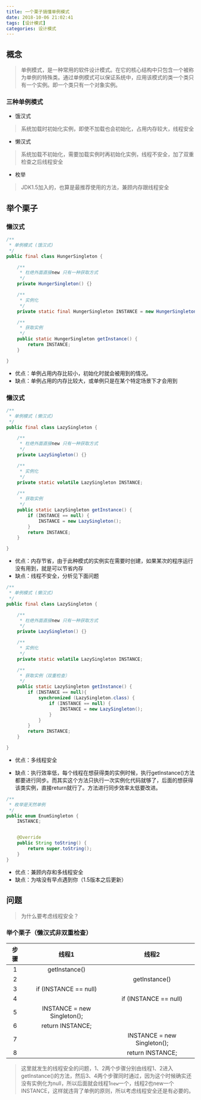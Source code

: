 ```yaml
---
title: 一个栗子搞懂单例模式
date: 2018-10-06 21:02:41
tags: [设计模式]
categories: 设计模式
---
```


## 概念
> 单例模式，是一种常用的软件设计模式。在它的核心结构中只包含一个被称为单例的特殊类。通过单例模式可以保证系统中，应用该模式的类一个类只有一个实例。即一个类只有一个对象实例。

### 三种单例模式
- 饿汉式
> 系统加载时初始化实例，即使不加载也会初始化，占用内存较大，线程安全

- 懒汉式
> 系统加载不初始化，需要加载实例时再初始化实例，线程不安全，加了双重检查之后线程安全

- 枚举
> JDK1.5加入的，也算是最推荐使用的方法，兼顾内存跟线程安全


## 举个栗子
### 懒汉式
``` java
/**
 * 单例模式 (饿汉式)
 */
public final class HungerSingleton {

    /**
     * 杜绝外面直接new 只有一种获取方式
     */
    private HungerSingleton() {}

    /**
     * 实例化
     */
    private static final HungerSingleton INSTANCE = new HungerSingleton();

    /**
     * 获取实例
     */
    public static HungerSingleton getInstance() {
        return INSTANCE;
    }

}
```

- 优点：单例占用内存比较小，初始化时就会被用到的情况。
- 缺点：单例占用的内存比较大，或单例只是在某个特定场景下才会用到

### 懒汉式
``` java
/**
 * 单例模式 (懒汉式)
 */
public final class LazySingleton {

    /**
     * 杜绝外面直接new 只有一种获取方式
     */
    private LazySingleton() {}

    /**
     * 实例化
     */
    private static volatile LazySingleton INSTANCE;

    /**
     * 获取实例
     */
    public static LazySingleton getInstance() {
        if (INSTANCE == null) {
            INSTANCE = new LazySingleton();
        }
        return INSTANCE;
    }

}
```

- 优点：内存节省，由于此种模式的实例实在需要时创建，如果某次的程序运行没有用到，就是可以节省内存
- 缺点：线程不安全，分析见下面问题

``` java
/**
 * 单例模式 (懒汉式)
 */
public final class LazySingleton {

    /**
     * 杜绝外面直接new 只有一种获取方式
     */
    private LazySingleton() {}

    /**
     * 实例化
     */
    private static volatile LazySingleton INSTANCE;

    /**
     * 获取实例（双重检查）
     */
    public static LazySingleton getInstance() {
        if (INSTANCE == null){
            synchronized (LazySingleton.class) {
                if (INSTANCE == null) {
                    INSTANCE = new LazySingleton();
                }
            }
        }
        return INSTANCE;
    }

}
```
- 优点：多线程安全

- 缺点：执行效率低，每个线程在想获得类的实例时候，执行getInstance()方法都要进行同步。而其实这个方法只执行一次实例化代码就够了，后面的想获得该类实例，直接return就行了。方法进行同步效率太低要改进。

``` java
/**
 * 枚举是天然单例
 */
public enum EnumSingleton {
    INSTANCE;


    @Override
    public String toString() {
        return super.toString();
    }
}
```
- 优点：兼顾内存和多线程安全
- 缺点：为啥没有早点遇到你（1.5版本之后更新）


## 问题
> 为什么要考虑线程安全？

### 举个栗子（懒汉式非双重检查）

| 步骤 | 线程1 | 线程2 |
| :---------:| :---------: | :-------: |
| 1 |  getInstance() |   |
| 2 |   |  getInstance() |
| 3 | if (INSTANCE == null) |   |
| 4 |   | if (INSTANCE == null) |
| 5 | INSTANCE = new Singleton(); | |
| 6 | return INSTANCE; |   |
| 7 | | INSTANCE = new Singleton(); |
| 8 |   | return INSTANCE; |

> 这里就发生的线程安全的问题，1、2两个步骤分别由线程1、2进入getInstance()的方法，然后3、4两个步骤同时通过，因为这个时候确实还没有实例化为null，所以后面就会线程1`new`一个，线程2也new一个INSTANCE，这样就违背了单例的原则，所以考虑线程安全还是有必要的。